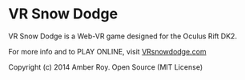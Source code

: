 # VR Snow Dodge
VR Snow Dodge is a Web-VR game designed for the Oculus Rift DK2. 

For more info and to PLAY ONLINE, visit [VRsnowdodge.com](http://VRsnowdodge.com/)

Copyright (c) 2014 Amber Roy.  Open Source (MIT License)
